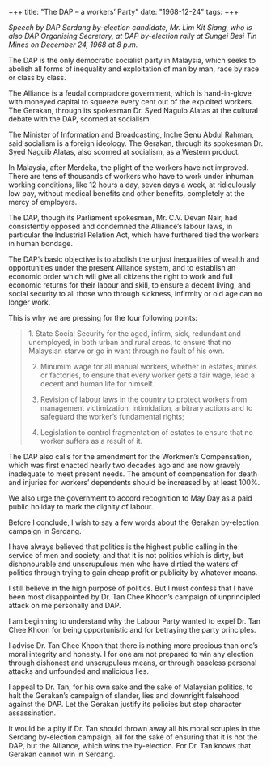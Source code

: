 +++ 
title: "The DAP – a workers’ Party"
date: "1968-12-24"
tags:
+++

_Speech by DAP Serdang by-election candidate, Mr. Lim Kit Siang, who is also DAP Organising Secretary, at DAP by-election rally at Sungei Besi Tin Mines on December 24, 1968 at 8 p.m._

The DAP is the only democratic socialist party in Malaysia, which seeks to abolish all forms of inequality and exploitation of man by man, race by race or class by class.

The Alliance is a feudal compradore government, which is hand-in-glove with moneyed capital to squeeze every cent out of the exploited workers. The Gerakan, through its spokesman Dr. Syed Naguib Alatas at the cultural debate with the DAP, scorned at socialism.

The Minister of Information and Broadcasting, Inche Senu Abdul Rahman, said socialism is a foreign ideology. The Gerakan, through its spokesman Dr. Syed Naguib Alatas, also scorned at socialism, as a Western product.

In Malaysia, after Merdeka, the plight of the workers have not improved. There are tens of thousands of workers who have to work under inhuman working conditions, like 12 hours a day, seven days a week, at ridiculously low pay, without medical benefits and other benefits, completely at the mercy of employers.</u>

The DAP, though its Parliament spokesman, Mr. C.V. Devan Nair, had consistently opposed and condemned the Alliance’s labour laws, in particular the Industrial Relation Act, which have furthered tied the workers in human bondage.

The DAP’s basic objective is to abolish the unjust inequalities of wealth and opportunities under the present Alliance system, and to establish an economic order which will give all citizens the right to work and full economic returns for their labour and skill, to ensure a decent living, and social security to all those who through sickness, infirmity or old age can no longer work.

This is why we are pressing for the four following points:



<blockquote>1. State Social Security for the aged, infirm, sick, redundant and unemployed, in both urban and rural areas, to ensure that no Malaysian starve or go in want through no fault of his own.

2. Minumim wage for all manual workers, whether in estates, mines or factories, to ensure that every worker gets a fair wage, lead a decent and human life for himself.

3. Revision of labour laws in the country to protect workers from management victimization, intimidation, arbitrary actions and to safeguard the worker’s fundamental rights;

4. Legislation to control fragmentation of estates to ensure that no worker suffers as a result of it.</blockquote>




The DAP also calls for the amendment for the Workmen’s Compensation, which was first enacted nearly two decades ago and are now gravely inadequate to meet present needs. The amount of compensation for death and injuries for workers’ dependents should be increased by at least 100%.

We also urge the government to accord recognition to May Day as a paid public holiday to mark the dignity of labour.

Before I conclude, I wish to say a few words about the Gerakan by-election campaign in Serdang.

I have always believed that politics is the highest public calling in the service of men and society, and that it is not politics which is dirty, but dishonourable and unscrupulous men who have dirtied the waters of politics through trying to gain cheap profit or publicity by whatever means.

I still believe in the high purpose of politics. But I must confess that I have been most disappointed by Dr. Tan Chee Khoon’s campaign of unprincipled attack on me personally and DAP.

I am beginning to understand why the Labour Party wanted to expel Dr. Tan Chee Khoon for being opportunistic and for betraying the party principles.

I advise Dr. Tan Chee Khoon that there is nothing more precious than one’s moral integrity and honesty. I for one am not prepared to win any election through dishonest and unscrupulous means, or through baseless personal attacks and unfounded and malicious lies.

I appeal to Dr. Tan, for his own sake and the sake of Malaysian politics, to halt the Gerakan’s campaign of slander, lies and downright falsehood against the DAP. Let the Gerakan justify its policies but stop character assassination.

It would be a pity if Dr. Tan should thrown away all his moral scruples in the Serdang by-election campaign, all for the sake of ensuring that it is not the DAP, but the Alliance, which wins the by-election. For Dr. Tan knows that Gerakan cannot win in Serdang.
 

